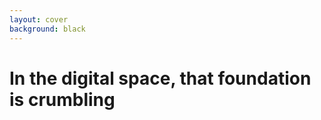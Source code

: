 ```yaml
---
layout: cover
background: black
---
```


<VideoBackground src="/people-shaking-hands-dissolving-to-bits.mp4">
<div class="bg-white bg-opacity-60 p-12 rounded-2xl text-center">
<h1>In the digital space, that foundation is  <strong class="text-primary-600">crumbling</strong></h1>
</div>
</VideoBackground>

<!--
But in the digital space, that foundation is crumbling. The very openness that allows us to connect globally has also created a crisis of trust. We are constantly forced to ask: Is this real? Is this authentic? Who is truly behind this? The traditional signals of trust have been lost in a sea of anonymous, easily duplicated content.

[SHORT VERSION] We're constantly forced to ask: Is this real? Is this authentic? Who is truly behind this? Meet Sarah, whose art gets stolen daily. Meet Alex, forced to gamble on whether sellers are legitimate or scams.
-->